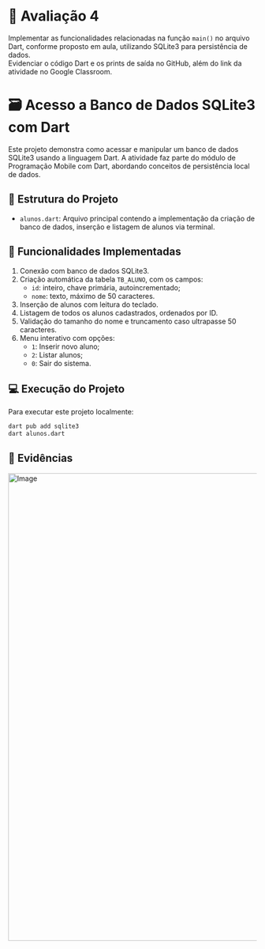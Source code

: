 # 📒 Avaliação 4

Implementar as funcionalidades relacionadas na função `main()` no arquivo Dart, conforme proposto em aula, utilizando SQLite3 para persistência de dados.  
Evidenciar o código Dart e os prints de saída no GitHub, além do link da atividade no Google Classroom.

# 🗃️ Acesso a Banco de Dados SQLite3 com Dart

Este projeto demonstra como acessar e manipular um banco de dados SQLite3 usando a linguagem Dart. A atividade faz parte do módulo de Programação Mobile com Dart, abordando conceitos de persistência local de dados.

## 📁 Estrutura do Projeto

- `alunos.dart`: Arquivo principal contendo a implementação da criação de banco de dados, inserção e listagem de alunos via terminal.

## 🧪 Funcionalidades Implementadas

1. Conexão com banco de dados SQLite3.
2. Criação automática da tabela `TB_ALUNO`, com os campos:
   - `id`: inteiro, chave primária, autoincrementado;
   - `nome`: texto, máximo de 50 caracteres.
3. Inserção de alunos com leitura do teclado.
4. Listagem de todos os alunos cadastrados, ordenados por ID.
5. Validação do tamanho do nome e truncamento caso ultrapasse 50 caracteres.
6. Menu interativo com opções:
   - `1`: Inserir novo aluno;
   - `2`: Listar alunos;
   - `0`: Sair do sistema.


## 💻 Execução do Projeto

Para executar este projeto localmente:

```bash
dart pub add sqlite3
dart alunos.dart
```

## 🧾 Evidências
<img width="1524" height="946" alt="Image" src="https://github.com/user-attachments/assets/4d14abc1-55d1-44d8-9f0a-684dc609218a" />

